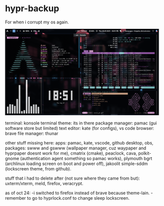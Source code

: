 # hypr-backup
For when i corrupt my os again.

 ![Preview](assets/ss.png)

 terminal: konsole
 terminal theme: its in there
 package manager: pamac (gui software store but limited)
 text editor: kate (for configs), vs code
 browser: brave
 file manager: thunar
 
 other stuff missing here:
   apps: pamac, kate, vscode, github desktop, obs,  
   packages: swww and gswww (wallpaper manager, cuz waypaper and hyprpaper doesnt work for me), cmatrix (cmake), peaclock, cava, polkit-gnome (authentication agent something so pamac works), plymouth bgrt (archlinux loading screen on boot and power off), jakoolit simple-sddm (lockscreen theme, from github).
   
 stuff that i had to delete after (not sure where they came from but): uxterm/xterm, meld, firefox, veracrypt.
 
 as of oct 24:
  -i switched to firefox instead of brave because theme-lain.
  -remember to go to hyprlock.conf to change sleep lockscreen.
